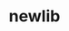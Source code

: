 ---
permalink: /engineering/projects/newlib/
project_link_name: newlib
statsAvailable: 'true'
title: newlib
---
